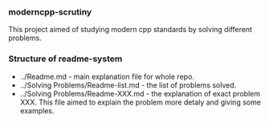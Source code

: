 ### moderncpp-scrutiny
This project aimed of studying modern cpp standards by solving different problems.

### Structure of readme-system
- ../Readme.md - main explanation file for whole repo.
- ../Solving Problems/Readme-list.md - the list of problems solved.
- ../Solving Problems/Readme-XXX.md - the explanation of exact problem XXX. This file aimed to explain the problem more detaly and giving some examples.
